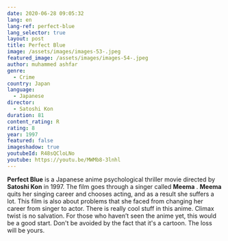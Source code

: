 ```yaml
---
date: 2020-06-28 09:05:32
lang: en
lang-ref: perfect-blue
lang_selector: true
layout: post
title: Perfect Blue
image: /assets/images/images-53-.jpeg
featured_image: /assets/images/images-54-.jpeg
author: muhammed ashfar
genre:
  - Crime
country: Japan
language:
  - Japanese
director:
  - Satoshi Kon
duration: 81
content_rating: R
rating: 8
year: 1997
featured: false
imageshadow: true
youtubeId: R48sQCloLNo
youtube: https://youtu.be/MWMb8-3lnhl
---
```

 **Perfect Blue**  is a Japanese anime psychological thriller movie directed by  **Satoshi Kon**  in 1997. The film goes through a singer called  **Meema** .
**Meema**  quits her singing career and chooses acting, and as a result she suffers a lot. This film is also about problems that she faced from changing her career from singer to actor. There is really cool stuff in this anime. Climax twist is no salvation. For those who haven’t seen the anime yet, this would be a good start. Don't be avoided by the fact that it's a cartoon. The loss will be yours.